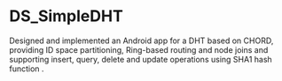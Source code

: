 # DS_SimpleDHT
Designed and implemented an Android app for a DHT based on CHORD, providing ID space partitioning, Ring-based routing and node joins and supporting insert, query, delete and update operations using SHA1 hash function .

